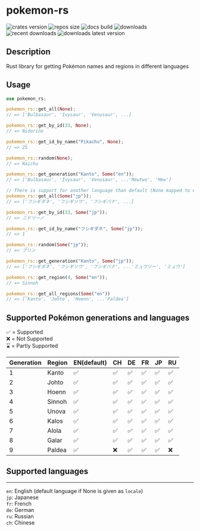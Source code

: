 # pokemon-rs

![crates version](https://img.shields.io/crates/v/pokemon-rs.svg?style=flat-square)
![repos size](https://img.shields.io/github/repo-size/jonasjore/pokemon-rs)
![docs build](https://img.shields.io/docsrs/pokemon-rs)
![downloads](https://img.shields.io/crates/d/pokemon-rs)
![recent downloads](https://img.shields.io/crates/dr/pokemon-rs)
![downloads latest version](https://img.shields.io/crates/dv/pokemon-rs)

## Description

Rust library for getting Pokémon names and regions in different languages

## Usage

```rust
use pokemon_rs;

pokemon_rs::get_all(None);
// => ['Bulbasaur', 'Ivysaur', 'Venusaur', ...]

pokemon_rs::get_by_id(33, None);
// => Nidorino

pokemon_rs::get_id_by_name("Pikachu", None);
// => 25

pokemon_rs::random(None);
// => Raichu

pokemon_rs::get_generation("Kanto", Some("en"));
// => ['Bulbasaur', 'Ivysaur', 'Venusaur', ...'Mewtwo', 'Mew']

// There is support for another language than default (None mapped to en) that can be given, like `Some("jp")`):
pokemon_rs::get_all(Some("jp"));
// => ['フシギダネ', 'フシギソウ', 'フシギバナ', ...]

pokemon_rs::get_by_id(33, Some("jp"));
// => ニドリーノ

pokemon_rs::get_id_by_name("フシギダネ", Some("jp"));
// => 1

pokemon_rs::random(Some("jp"));
// => プリン

pokemon_rs::get_generation("Kanto", Some("jp"));
// => ['フシギダネ', 'フシギソウ', 'フシギバナ', ...'ミュウツー', 'ミュウ']

pokemon_rs::get_region(4, Some("en"));
// => Sinnoh

pokemon_rs::get_all_regions(Some("en"))
// => ['Kanto', 'Johto', 'Hoenn', ...'Paldea']

```

## Supported Pokémon generations and languages

✅ = Supported  
❌ = Not Supported  
⌛ = Partly Supported

| Generation | Region | EN(default) | CH  | DE  | FR  | JP  | RU  |
| ---------- | ------ | ----------- | --- | --- | --- | --- | --- |
| 1          | Kanto  | ✅          | ✅  | ✅  | ✅  | ✅  | ✅  |
| 2          | Johto  | ✅          | ✅  | ✅  | ✅  | ✅  | ✅  |
| 3          | Hoenn  | ✅          | ✅  | ✅  | ✅  | ✅  | ✅  |
| 4          | Sinnoh | ✅          | ✅  | ✅  | ✅  | ✅  | ✅  |
| 5          | Unova  | ✅          | ✅  | ✅  | ✅  | ✅  | ✅  |
| 6          | Kalos  | ✅          | ✅  | ✅  | ✅  | ✅  | ✅  |
| 7          | Alola  | ✅          | ✅  | ✅  | ✅  | ✅  | ✅  |
| 8          | Galar  | ✅          | ✅  | ✅  | ✅  | ✅  | ✅  |
| 9          | Paldea | ✅          | ❌  | ✅  | ✅  | ✅  | ❌  |

## Supported languages

---

`en`: English (default language if None is given as `locale`)  
`jp`: Japanese  
`fr`: French  
`de`: German  
`ru`: Russian  
`ch`: Chinese
